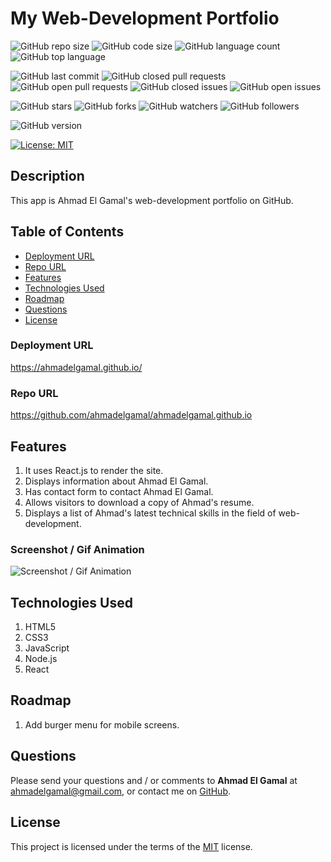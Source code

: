 # My Web-Development Portfolio

![GitHub repo size](https://img.shields.io/github/repo-size/ahmadelgamal/ahmadelgamal.github.io?style=plastic)
![GitHub code size](https://img.shields.io/github/languages/code-size/ahmadelgamal/ahmadelgamal.github.io?style=plastic)
![GitHub language count](https://img.shields.io/github/languages/count/ahmadelgamal/ahmadelgamal.github.io?style=plastic)
![GitHub top language](https://img.shields.io/github/languages/top/ahmadelgamal/ahmadelgamal.github.io?style=plastic)

![GitHub last commit](https://img.shields.io/github/last-commit/ahmadelgamal/ahmadelgamal.github.io?style=plastic)
![GitHub closed pull requests](https://img.shields.io/github/issues-pr-closed-raw/ahmadelgamal/ahmadelgamal.github.io?color=green&style=plastic)
![GitHub open pull requests](https://img.shields.io/github/issues-pr-raw/ahmadelgamal/ahmadelgamal.github.io?color=red&style=plastic)
![GitHub closed issues](https://img.shields.io/github/issues-closed-raw/ahmadelgamal/ahmadelgamal.github.io?color=green&style=plastic)
![GitHub open issues](https://img.shields.io/github/issues-raw/ahmadelgamal/ahmadelgamal.github.io?color=red&style=plastic)

![GitHub stars](https://img.shields.io/github/stars/ahmadelgamal/ahmadelgamal.github.io?style=social)
![GitHub forks](https://img.shields.io/github/forks/ahmadelgamal/ahmadelgamal.github.io?style=social)
![GitHub watchers](https://img.shields.io/github/watchers/ahmadelgamal/ahmadelgamal.github.io?style=social)
![GitHub followers](https://img.shields.io/github/followers/ahmadelgamal?style=social)

![GitHub version](https://img.shields.io/github/package-json/v/ahmadelgamal/ahmadelgamal.github.io?color=red&style=plastic)

[![License: MIT](https://img.shields.io/badge/License-MIT-yellow.svg)](https://opensource.org/licenses/MIT)

## Description
This app is Ahmad El Gamal's web-development portfolio on GitHub.

## Table of Contents
- [Deployment URL](#Deployment-URL)
- [Repo URL](#Repo-URL)
- [Features](#Features)
- [Technologies Used](#Technologies-Used)
- [Roadmap](#Roadmap)
- [Questions](#Questions)
- [License](#License)

### Deployment URL
https://ahmadelgamal.github.io/

### Repo URL
https://github.com/ahmadelgamal/ahmadelgamal.github.io

## Features
1. It uses React.js to render the site.
1. Displays information about Ahmad El Gamal.
1. Has contact form to contact Ahmad El Gamal.
1. Allows visitors to download a copy of Ahmad's resume.
1. Displays a list of Ahmad's latest technical skills in the field of web-development.

### Screenshot / Gif Animation
![Screenshot / Gif Animation](./src/assets/images/screenshots/portfolio.gif)

## Technologies Used
1. HTML5
1. CSS3
1. JavaScript
1. Node.js
1. React

## Roadmap
1. Add burger menu for mobile screens.

## Questions
Please send your questions and / or comments to **Ahmad El Gamal** at ahmadelgamal@gmail.com, or contact me on [GitHub](https://github.com/ahmadelgamal).

## License
This project is licensed under the terms of the [MIT](https://opensource.org/licenses/MIT) license.
